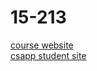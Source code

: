 # 15-213
[course website](https://www.cs.cmu.edu/~213/)  
[csapp student site](http://csapp.cs.cmu.edu/3e/students.html)
